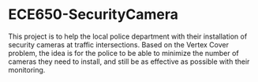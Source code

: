# ECE650-SecurityCamera
This project is to help the local police department with their installation of security cameras at traffic intersections. Based on the Vertex Cover problem, the idea is for the police to be able to minimize the number of cameras they need to install, and still be as effective as possible with their monitoring.
